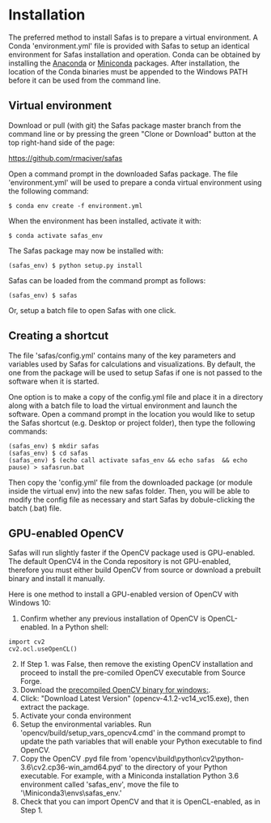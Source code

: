 # Installation
The preferred method to install Safas is to prepare a virtual environment. A Conda 'environment.yml' file is provided with Safas to setup an identical environment for Safas installation and operation. Conda can be obtained by installing the [Anaconda](https://www.anaconda.com/distribution/#download-section) or [Miniconda](https://docs.conda.io/en/latest/miniconda.html) packages. After installation, the location of the Conda binaries must be appended to the Windows PATH before it can be used from the command line.

## Virtual environment
Download or pull (with git) the Safas package master branch from the command line or by pressing the green "Clone or Download" button at the top right-hand side of the page:

<https://github.com/rmaciver/safas>

Open a command prompt in the downloaded Safas package. The file 'environment.yml' will be used to prepare a conda virtual environment using the following command:

``` shell
$ conda env create -f environment.yml
```

When the environment has been installed, activate it with:

``` shell
$ conda activate safas_env
```

The Safas package may now be installed with:
``` shell
(safas_env) $ python setup.py install
```

Safas can be loaded from the command prompt as follows:
``` shell
(safas_env) $ safas
```
Or, setup a batch file to open Safas with one click.

## Creating a shortcut
The file 'safas/config.yml' contains many of the key parameters and variables used by Safas for calculations and visualizations. By default, the one from the package will be used to setup Safas if one is not passed to the software when it is started.

One option is to make a copy of the config.yml file and place it in a directory along with a batch file to load the virtual environment and launch the software. Open a command prompt in the location you would like to setup the Safas shortcut (e.g. Desktop or project folder), then type the following commands:

``` shell
(safas_env) $ mkdir safas
(safas_env) $ cd safas
(safas_env) $ (echo call activate safas_env && echo safas  && echo pause) > safasrun.bat
```
Then copy the 'config.yml' file from the downloaded package (or module inside the virtual env) into the new safas folder. Then, you will be able to modify the config file as necessary and start Safas by dobule-clicking the batch (.bat) file.

## GPU-enabled OpenCV
Safas will run slightly faster if the OpenCV package used is GPU-enabled. The default OpenCV4 in the Conda repository is not GPU-enabled, therefore you must either build OpenCV from source or download a prebuilt binary and install it manually.

Here is one method to install a GPU-enabled version of OpenCV with Windows 10:

1. Confirm whether any previous installation of OpenCV is OpenCL-enabled. In a Python shell:
``` shell
import cv2
cv2.ocl.useOpenCL()
```
2. If Step 1. was False, then remove the existing OpenCV installation and proceed to install the pre-comiled OpenCV executable from Source Forge.
3. Download the [precompiled OpenCV binary for windows:](https://sourceforge.net/projects/opencvlibrary/files/opencv-win/).
4. Click: "Download Latest Version" (opencv-4.1.2-vc14_vc15.exe), then extract the package.
4. Activate your conda environment
3. Setup the environmental variables. Run 'opencv/build/setup_vars_opencv4.cmd' in the command prompt to update the path variables that will enable your Python executable to find OpenCV.
4. Copy the OpenCV .pyd file from 'opencv\build\python\cv2\python-3.6\cv2.cp36-win_amd64.pyd' to the directory of your Python executable. For example, with a Miniconda installation Python 3.6 environment called 'safas_env', move the file to '\Miniconda3\envs\safas_env.'
5. Check that you can import OpenCV and that it is OpenCL-enabled, as in Step 1.
